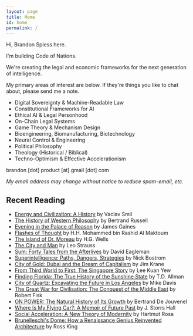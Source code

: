 ```yaml
---
layout: page
title: Home
id: home
permalink: /
---
```


Hi, Brandon Spiess here.

I'm building Code of Nations.

We're creating the legal and economic frameworks for the next generation of intelligence.

My primary areas of interest are below. If they're things you like to chat about, please send me a note.

- Digital Sovereignty & Machine-Readable Law
- Constitutional Frameworks for AI
- Ethical AI & Legal Personhood
- On-Chain Legal Systems
- Game Theory & Mechanism Design
- Bioengineering, Biomanufacturing, Biotechnology
- Neural Control & Engineering
- Political Philosophy
- Theology (Historical / Biblical)
- Techno-Optimism & Effective Accelerationism

brandon [dot] product [at] gmail [dot] com

*My email address may change without notice to reduce spam-email, etc.*

## Recent Reading

- [Energy and Civilization: A History](https://a.co/d/dztFJca) by Vaclav Smil
- [The History of Western Philosophy](https://a.co/d/3t0uKnS) by Bertrand Russell
- [Evening in the Palace of Reason](https://a.co/d/89bwxKK) by James Gaines
- [Flashes of Thought](https://a.co/d/fIxDJN0) by H.H. Mohammed bin Rashid Al Maktoum
- [The Island of Dr. Moreau](https://a.co/d/3YolLIb) by H.G. Wells
- [The City and Man](https://a.co/d/42JX7VO) by Leo Strauss
- [Sum: Forty Tales from the Afterlives](https://a.co/d/hFKBuSi) by David Eagleman
- [Superintelligence: Paths, Dangers, Strategies](https://a.co/d/4RWK2dw) by Nick Bostrom
- [City of Gold: Dubai and the Dream of Capitalism](https://a.co/d/aIZzqaT) by Jim Krane
- [From Third World to First: The Singapore Story](https://a.co/d/0CgpHSI) by Lee Kuan Yew
- [Finding Florida: The True History of the Sunshine State](https://a.co/d/3Z9vq4D) by T.D. Allman
- [City of Quartz: Excavating the Future in Los Angeles](https://a.co/d/c56gseN) by Mike Davis
- [The Great War for Civilisation: The Conquest of the Middle East](https://a.co/d/iyHq3Hp) by Robert Fisk
- [ON POWER: The Natural History of Its Growth](https://a.co/d/6Y0EBXa) by Bertrand De Jouvenel
- [Where Is My Flying Car?: A Memoir of Future Past](https://www.goodreads.com/en/book/show/42036377) by J. Storrs Hall
- [Social Acceleration: A New Theory of Modernity](https://a.co/d/gbMQN1e) by Hartmut Rosa
- [Brunelleschi's Dome: How a Renaissance Genius Reinvented Architecture](https://a.co/d/7lpw4bx) by Ross King


<style>
  .wrapper {
    max-width: 46em;
  }
</style>
